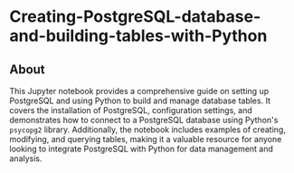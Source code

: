 # Creating-PostgreSQL-database-and-building-tables-with-Python



## About

This Jupyter notebook provides a comprehensive guide on setting up PostgreSQL and using Python to build and manage database tables. It covers the installation of PostgreSQL, configuration settings, and demonstrates how to connect to a PostgreSQL database using Python's `psycopg2` library. Additionally, the notebook includes examples of creating, modifying, and querying tables, making it a valuable resource for anyone looking to integrate PostgreSQL with Python for data management and analysis.
